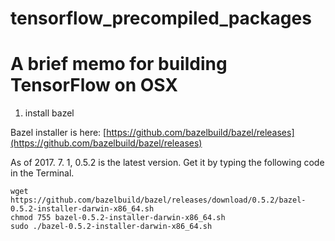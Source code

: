 # tensorflow_precompiled_packages


# A brief memo for building TensorFlow on OSX

1. install bazel

Bazel installer is here: [https://github.com/bazelbuild/bazel/releases](https://github.com/bazelbuild/bazel/releases)

As of 2017. 7. 1, 0.5.2 is the latest version.
Get it by typing the following code in the Terminal.
```
wget https://github.com/bazelbuild/bazel/releases/download/0.5.2/bazel-0.5.2-installer-darwin-x86_64.sh
chmod 755 bazel-0.5.2-installer-darwin-x86_64.sh
sudo ./bazel-0.5.2-installer-darwin-x86_64.sh
```

